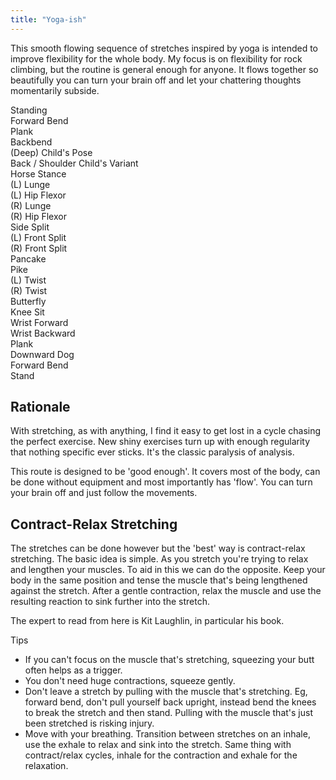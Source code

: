 ```yaml
---
title: "Yoga-ish"
---
```


This smooth flowing sequence of stretches inspired by yoga is intended to improve flexibility for the whole body.
My focus is on flexibility for rock climbing, but the routine is general enough for anyone.
It flows together so beautifully you can turn your brain off and let your chattering thoughts momentarily subside.

<div class="stretch">Standing</div>
<div class="stretch">Forward Bend</div>
<div class="stretch">Plank</div>
<div class="stretch">Backbend</div>
<div class="stretch">(Deep) Child's Pose</div>
<div class="stretch">Back / Shoulder Child's Variant</div>
<div class="stretch">Horse Stance</div>
<div class="stretch">(L) Lunge</div>
<div class="stretch">(L) Hip Flexor</div>
<div class="stretch">(R) Lunge</div>
<div class="stretch">(R) Hip Flexor</div>
<div class="stretch">Side Split</div>
<div class="stretch">(L) Front Split</div>
<div class="stretch">(R) Front Split</div>
<div class="stretch">Pancake</div>
<div class="stretch">Pike</div>
<div class="stretch">(L) Twist</div>
<div class="stretch">(R) Twist</div>
<div class="stretch">Butterfly</div>
<div class="stretch">Knee Sit</div>
<div class="stretch">Wrist Forward</div>
<div class="stretch">Wrist Backward</div>
<div class="stretch">Plank</div>
<div class="stretch">Downward Dog</div>
<div class="stretch">Forward Bend</div>
<div class="stretch">Stand</div>

## Rationale

With stretching, as with anything, I find it easy to get lost in a cycle chasing the perfect exercise.
New shiny exercises turn up with enough regularity that nothing specific ever sticks.
It's the classic paralysis of analysis.

This route is designed to be 'good enough'.
It covers most of the body, can be done without equipment and most importantly has 'flow'.
You can turn your brain off and just follow the movements.

## Contract-Relax Stretching

The stretches can be done however but the 'best' way is contract-relax stretching.
The basic idea is simple.
As you stretch you're trying to relax and lengthen your muscles.
To aid in this we can do the opposite.
Keep your body in the same position and tense the muscle that's being lengthened against the stretch.
After a gentle contraction, relax the muscle and use the resulting reaction to sink further into the stretch.

The expert to read from here is Kit Laughlin, in particular his book.

Tips

- If you can't focus on the muscle that's stretching, squeezing your butt often helps as a trigger.
- You don't need huge contractions, squeeze gently.
- Don't leave a stretch by pulling with the muscle that's stretching. Eg, forward bend, don't pull yourself back upright, instead bend the knees to break the stretch and then stand. Pulling with the muscle that's just been stretched is risking injury.
- Move with your breathing. Transition between stretches on an inhale, use the exhale to relax and sink into the stretch. Same thing with contract/relax cycles, inhale for the contraction and exhale for the relaxation.
